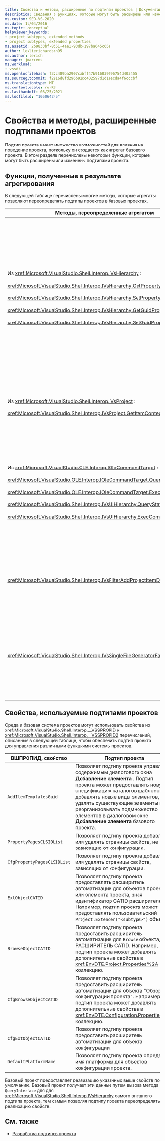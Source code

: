 ```yaml
---
title: Свойства и методы, расширенные по подтипам проектов | Документация Майкрософт
description: Сведения о функциях, которые могут быть расширены или изменены подтипами проектов, что позволяет настраивать поведение систем проектов Visual Studio.
ms.custom: SEO-VS-2020
ms.date: 11/04/2016
ms.topic: conceptual
helpviewer_keywords:
- project subtypes, extended methods
- project subtypes, extended properties
ms.assetid: 2b9833bf-8551-4ae1-93db-197ba645c65e
author: leslierichardson95
ms.author: lerich
manager: jmartens
ms.workload:
- vssdk
ms.openlocfilehash: f32c489ba2907cabff47b916039f96754d403455
ms.sourcegitcommit: f2916d8fd296b92cc402597d1d1eecda4f6cccbf
ms.translationtype: MT
ms.contentlocale: ru-RU
ms.lasthandoff: 03/25/2021
ms.locfileid: "105064245"
---
```

# <a name="properties-and-methods-extended-by-project-subtypes"></a>Свойства и методы, расширенные подтипами проектов
Подтип проекта имеет множество возможностей для влияния на поведение проекта, поскольку он создается как агрегат базового проекта. В этом разделе перечислены некоторые функции, которые могут быть расширены или изменены подтипами проекта.

## <a name="features-gained-by-aggregation"></a>Функции, полученные в результате агрегирования
 В следующей таблице перечислены многие методы, которые агрегаты позволяют переопределять подтипы проектов в базовых проектах.

|Методы, переопределенные агрегатом|Подтип проекта|
|---------------------------------------|---------------------|
|Из <xref:Microsoft.VisualStudio.Shell.Interop.IVsHierarchy> :<br /><br /> <xref:Microsoft.VisualStudio.Shell.Interop.IVsHierarchy.GetProperty%2A><br /><br /> <xref:Microsoft.VisualStudio.Shell.Interop.IVsHierarchy.SetProperty%2A><br /><br /> <xref:Microsoft.VisualStudio.Shell.Interop.IVsHierarchy.GetGuidProperty%2A><br /><br /> <xref:Microsoft.VisualStudio.Shell.Interop.IVsHierarchy.SetGuidProperty%2A>|Включение подтипа проекта для<br /><br /> — Изменение заголовка и значка узла проекта.<br />— Полностью переопределяет `Browse` объект проекта.<br />— Определяет, можно ли переименовать проект.<br />— Порядок сортировки элемента управления.<br />— Управление контекстом пользователя для динамической справки.|
|Из <xref:Microsoft.VisualStudio.Shell.Interop.IVsProject> :<br /><br /> <xref:Microsoft.VisualStudio.Shell.Interop.IVsProject.GetItemContext%2A>|Включает подтип проекта для управления тем, какие контекстные службы предоставляются конструкторам и редакторам.|
|Из <xref:Microsoft.VisualStudio.OLE.Interop.IOleCommandTarget> :<br /><br /> <xref:Microsoft.VisualStudio.OLE.Interop.IOleCommandTarget.QueryStatus%2A><br /><br /> <xref:Microsoft.VisualStudio.OLE.Interop.IOleCommandTarget.Exec%2A><br /><br /> <xref:Microsoft.VisualStudio.Shell.Interop.IVsUIHierarchy.QueryStatusCommand%2A><br /><br /> <xref:Microsoft.VisualStudio.Shell.Interop.IVsUIHierarchy.ExecCommand%2A>|Включение подтипа проекта для<br /><br /> — Участвовать в маршрутизации команд для команд проекта.<br />— Добавление, удаление и отключение команд окружения проекта и обозреватель решений активных команд.|
|<xref:Microsoft.VisualStudio.Shell.Interop.IVsFilterAddProjectItemDlg2>|Позволяет подтипу проекта фильтровать содержимое, отображаемое пользователем в диалоговом окне **Добавление нового элемента** .|
|<xref:Microsoft.VisualStudio.Shell.Interop.IVsSingleFileGeneratorFactory>|Включение подтипа проекта для<br /><br /> — Определение генератора по умолчанию по заданному расширению файла.<br />— Сопоставьте понятное имя генератора с COM-объектом.|

## <a name="properties-used-by-project-subtypes"></a>Свойства, используемые подтипами проектов
 Среда и базовая система проектов могут использовать свойства из <xref:Microsoft.VisualStudio.Shell.Interop.__VSSPROPID> и <xref:Microsoft.VisualStudio.Shell.Interop.__VSSPROPID2> перечислений, описанные в следующей таблице, чтобы обеспечить подтип проекта для управления различными функциями системы проектов.

|ВШПРОПИД, свойство|Подтип проекта|
|------------------------|---------------------|
|`AddItemTemplatesGuid`|Позволяет подтипу проекта управлять содержимым диалогового окна **Добавление элемента** . Подтип проекта может предоставлять новую спецификацию каталогов шаблонов, добавлять новые виды элементов, удалять существующие элементы и реорганизовывать подмножество элементов в диалоговом окне **Добавление элемента** базового проекта.|
|`PropertyPagesCLSIDList`|Позволяет подтипу проекта добавлять или удалять страницы свойств, не зависящие от конфигурации.|
|`CfgPropertyPagesCLSIDList`|Позволяет подтипу проекта добавлять или удалять страницы свойств, зависящих от конфигурации.|
|`ExtObjectCATID`|Позволяет подтипу проекта предоставлять расширитель автоматизации для объектов проекта или элемента проекта, зная идентификатор CATID расширителя. Например, подтип проекта может предоставлять пользовательский `Project.Extender("<subtype>")` объект.|
|`BrowseObjectCATID`|Позволяет подтипу проекта предоставить расширитель автоматизации для `Browse` объекта, зная РАСШИРИТЕЛЬ CATID. Например, подтип проекта может добавлять дополнительные свойства в <xref:EnvDTE.Project.Properties%2A> коллекцию.|
|`CfgBrowseObjectCATID`|Позволяет подтипу проекта предоставить расширитель автоматизации для объекта "Обзор конфигурации проекта". Например, подтип проекта может добавлять дополнительные свойства в <xref:EnvDTE.Configuration.Properties%2A> коллекцию.|
|`CfgExtObjectCATID`|Позволяет подтипу проекта предоставить расширитель автоматизации для объекта конфигурации.|
|`DefaultPlatformName`|Позволяет подтипу проекта определить имя платформы для объектов конфигурации проекта.|

 Базовый проект предоставляет реализацию указанных выше свойств по умолчанию. Базовый проект получает эти данные путем вызова метода `QueryInterface` для для <xref:Microsoft.VisualStudio.Shell.Interop.IVsHierarchy> самого внешнего подтипа проекта, тем самым позволяя подтипу проекта переопределять реализацию свойств.

## <a name="see-also"></a>См. также
- [Разработка подтипов проекта](../../extensibility/internals/project-subtypes-design.md)

